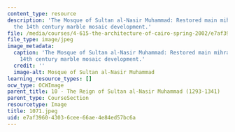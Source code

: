 ```yaml
---
content_type: resource
description: 'The Mosque of Sultan al-Nasir Muhammad: Restored main mihrab showing
  the 14th century marble mosaic development.'
file: /media/courses/4-615-the-architecture-of-cairo-spring-2002/e7af396043036cee66ae4e84ed57bc6a_1071.jpeg
file_type: image/jpeg
image_metadata:
  caption: 'The Mosque of Sultan al-Nasir Muhammad: Restored main mihrab showing the
    14th century marble mosaic development.'
  credit: ''
  image-alt: Mosque of Sultan al-Nasir Muhammad
learning_resource_types: []
ocw_type: OCWImage
parent_title: 10 - The Reign of Sultan al-Nasir Muhammad (1293-1341)
parent_type: CourseSection
resourcetype: Image
title: 1071.jpeg
uid: e7af3960-4303-6cee-66ae-4e84ed57bc6a
---
```

